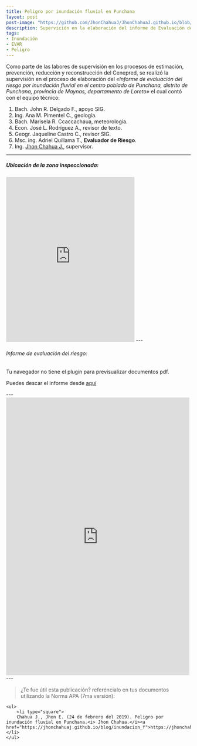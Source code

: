 ```yaml
---
title: Peligro por inundación fluvial en Punchana
layout: post
post-image: "https://github.com/JhonChahuaJ/JhonChahuaJ.github.io/blob/master/_data/03-1.jpg?raw=true"
description: Supervición en la elaboración del informe de Evaluación del Riesgo por inundación fluvial en Punchana.
tags:
- Inundación
- EVAR
- Peligro
---
```

Como parte de las labores de supervisión en los procesos de estimación, prevención, reducción y reconstrucción del Cenepred, se realizó la supervisión en el proceso de elaboración del <i>«Informe de evaluación del riesgo por inundación fluvial en el centro poblado de Punchana, distrito de Punchana, provincia de Maynas, departamento de Loreto»</i> el cual contó con el equipo técnico:
1. Bach. John R. Delgado F., apoyo SIG.
2. Ing. Ana M. Pimentel C., geología.
3. Bach. Marisela R. Ccaccachaua, meteorología.
4. Econ. José L. Rodríguez A., revisor de texto.
5. Geogr. Jaqueline Castro C., revisor SIG.
6. Msc. ing. Adriel Quillama T., <b>Evaluador de Riesgo</b>.
7. Ing. [Jhon Chahua J.](https://www.facebook.com/jhon.chahua.902), supervisor.

---
##### Ubicación de la zona inspeccionada:
<iframe src="https://www.google.com/maps/embed?pb=!1m18!1m12!1m3!1d27579.39127295144!2d-73.26224349247815!3d-3.7257703952768693!2m3!1f0!2f0!3f0!3m2!1i1024!2i768!4f13.1!3m3!1m2!1s0x91ea1a95b79906f3%3A0x4f7ebf4fab77e8bc!2sPunchana%2C%20Iquitos!5e1!3m2!1ses-419!2spe!4v1625525688472!5m2!1ses-419!2spe" width="350" height="450" style="border:0;" allowfullscreen="" loading="lazy"></iframe>
---



###### Informe de evaluación del riesgo:
<object data="http://sigrid.cenepred.gob.pe/sigridv3/storage/biblioteca//6460_informe-de-evaluacion-del-riesgo-por-lluvias-en-el-centro-poblado-de-punchana.pdf" type="application/pdf" width="400" height="600">

<p>Tu navegador no tiene el plugin para previsualizar documentos pdf.</p>
<p>Puedes descar el informe desde <a href="http://sigrid.cenepred.gob.pe/sigridv3/storage/biblioteca//6460_informe-de-evaluacion-del-riesgo-por-lluvias-en-el-centro-poblado-de-punchana.pdf">aquí</a></p>

</object>
---

<iframe src="https://www.facebook.com/plugins/post.php?href=https%3A%2F%2Fwww.facebook.com%2Fjhon.chahua.902%2Fposts%2F349666645881130&show_text=true&width=500" width="500" height="757" style="border:none;overflow:hidden" scrolling="no" frameborder="0" allowfullscreen="true" allow="autoplay; clipboard-write; encrypted-media; picture-in-picture; web-share"></iframe>
---

> ¿Te fue útil esta publicación? referéncialo en tus documentos utilizando la Norma APA (7ma versión):
> <div style="text-align: left">
    <ul>
        <li type="square">
        Chahua J., Jhon E. (24 de febrero del 2019). Peligro por inundación fluvial en Punchana.<i> Jhon Chahua.</i><a href="https://jhonchahuaj.github.io/blog/inundacion_f">https://jhonchahuaj.github.io/blog/inundacion_f</a>.</li>
    </ul>